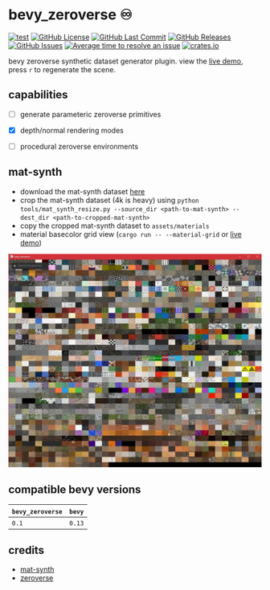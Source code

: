 # bevy_zeroverse ♾️

[![test](https://github.com/mosure/bevy_zeroverse/workflows/test/badge.svg)](https://github.com/Mosure/bevy_zeroverse/actions?query=workflow%3Atest)
[![GitHub License](https://img.shields.io/github/license/mosure/bevy_zeroverse)](https://raw.githubusercontent.com/mosure/bevy_zeroverse/main/LICENSE)
[![GitHub Last Commit](https://img.shields.io/github/last-commit/mosure/bevy_zeroverse)](https://github.com/mosure/bevy_zeroverse)
[![GitHub Releases](https://img.shields.io/github/v/release/mosure/bevy_zeroverse?include_prereleases&sort=semver)](https://github.com/mosure/bevy_zeroverse/releases)
[![GitHub Issues](https://img.shields.io/github/issues/mosure/bevy_zeroverse)](https://github.com/mosure/bevy_zeroverse/issues)
[![Average time to resolve an issue](https://isitmaintained.com/badge/resolution/mosure/bevy_zeroverse.svg)](http://isitmaintained.com/project/mosure/bevy_zeroverse)
[![crates.io](https://img.shields.io/crates/v/bevy_zeroverse.svg)](https://crates.io/crates/bevy_zeroverse)

bevy zeroverse synthetic dataset generator plugin. view the [live demo](https://mosure.github.io/bevy_zeroverse), press `r` to regenerate the scene.


## capabilities

- [ ] generate parameteric zeroverse primitives
- [X] depth/normal rendering modes
- [ ] procedural zeroverse environments


## mat-synth

- download the mat-synth dataset [here](https://huggingface.co/datasets/gvecchio/MatSynth/blob/main/scripts/download_dataset.py)
- crop the mat-synth dataset (4k is heavy) using `python tools/mat_synth_resize.py --source_dir <path-to-mat-synth> --dest_dir <path-to-cropped-mat-synth>`
- copy the cropped mat-synth dataset to `assets/materials`
- material basecolor grid view (`cargo run -- --material-grid` or [live demo](https://mosure.github.io/bevy_zeroverse?material_grid=true))

![Alt text](docs/bevy_zeroverse_material_grid.webp)


## compatible bevy versions

| `bevy_zeroverse` | `bevy` |
| :--                       | :--    |
| `0.1`                     | `0.13` |


## credits

- [mat-synth](https://huggingface.co/datasets/gvecchio/MatSynth)
- [zeroverse](https://github.com/desaixie/zeroverse)
